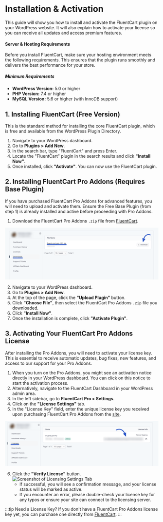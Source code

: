 # Installation & Activation

This guide will show you how to install and activate the FluentCart plugin on your WordPress website. It will also explain how to activate your license so you can receive all updates and access premium features.

#### Server & Hosting Requirements

Before you install FluentCart, make sure your hosting environment meets the following requirements. This ensures that the plugin runs smoothly and delivers the best performance for your store.

##### Minimum Requirements
- **WordPress Version:** 5.0 or higher  
- **PHP Version:** 7.4 or higher  
- **MySQL Version:** 5.6 or higher (with InnoDB support)  

## 1. Installing FluentCart (Free Version)

This is the standard method for installing the core FluentCart plugin, which is free and available from the WordPress Plugin Directory.

1.  Navigate to your WordPress dashboard.
2.  Go to **Plugins > Add New**.
3.  In the search bar, type "FluentCart" and press Enter.
4.  Locate the "FluentCart" plugin in the search results and click **"Install Now"**.
5.  Once installed, click **"Activate"**. You can now use the FluentCart plugin.

## 2. Installing FluentCart Pro Addons (Requires Base Plugin)

If you have purchased FluentCart Pro Addons for advanced features, you will need to upload and activate them. Ensure the Free Base Plugin (from step 1) is already installed and active before proceeding with Pro Addons.

1.  Download the FluentCart Pro Addons `.zip` file from [FluentCart](https://fluentcart.com/).

![Download Plugin](/guide/public/images/getting-started/install-activation/download-plugin.png)

2.  Navigate to your WordPress dashboard.
3.  Go to **Plugins > Add New**.
4.  At the top of the page, click the **"Upload Plugin"** button.
5.  Click **"Choose File"**, then select the FluentCart Pro Addons `.zip` file you downloaded.
6.  Click **"Install Now"**.
7.  Once the installation is complete, click **"Activate Plugin"**.

## 3. Activating Your FluentCart Pro Addons License

After installing the Pro Addons, you will need to activate your license key. This is essential to receive automatic updates, bug fixes, new features, and access to our support for your Pro Addons.

1.  When you turn on the Pro Addons, you might see an activation notice directly in your WordPress dashboard. You can click on this notice to start the activation process.
2.  Alternatively, navigate to the FluentCart Dashboard in your WordPress admin area.
3.  In the left sidebar, go to **FluentCart Pro > Settings**.
4.  Click on the **"License Settings"** tab.
5.  In the "License Key" field, enter the unique license key you received upon purchasing FluentCart Pro Addons from the [site](https://fluentcart.com/account/).

![License Key](/guide/public/images/getting-started/install-activation/get-license.png)

6.  Click the **"Verify License"** button.
 ![Screenshot of Licensing Settings Tab](/images/getting-started/install-activation/licensing-1.webp)
    * If successful, you will see a confirmation message, and your license status will be marked as active.
    * If you encounter an error, please double-check your license key for any typos or ensure your site can connect to the licensing server.

:::tip Need a License Key?
If you don't have a FluentCart Pro Addons license key yet, you can purchase one directly from [FluentCart](https://fluentcart.com/).
:::

